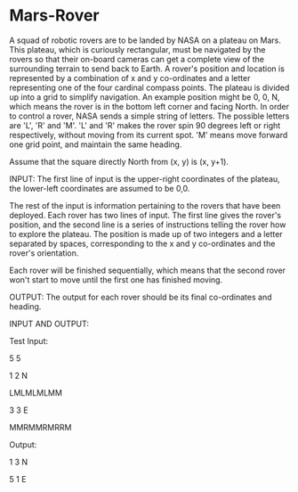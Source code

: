 # Mars-Rover

A squad of robotic rovers are to be landed by NASA on a plateau on 
Mars. This plateau, which is curiously rectangular, must be navigated 
by the rovers so that their on-board cameras can get a complete view 
of the surrounding terrain to send back to Earth. A rover's position 
and location is represented by a combination of x and y co-ordinates 
and a letter representing one of the four cardinal compass points. The 
plateau is divided up into a grid to simplify navigation. An example 
position might be 0, 0, N, which means the rover is in the bottom left 
corner and facing North. In order to control a rover, NASA sends a 
simple string of letters. The possible letters are 'L', 'R' and 'M'. 
'L' and 'R' makes the rover spin 90 degrees left or right 
respectively, without moving from its current spot. 'M' means move 
forward one grid point, and maintain the same heading. 
 
Assume that the square directly North from (x, y) is (x, y+1). 
 
INPUT: 
The first line of input is the upper-right coordinates of the plateau, 
the lower-left coordinates are assumed to be 0,0. 
 
The rest of the input is information pertaining to the rovers that 
have been deployed. Each rover has two lines of input. The first line 
gives the rover's position, and the second line is a series of 
instructions telling the rover how to explore the plateau. The 
position is made up of two integers and a letter separated by spaces, 
corresponding to the x and y co-ordinates and the rover's orientation. 
 
Each rover will be finished sequentially, which means that the second 
rover won't start to move until the first one has finished moving. 
 
OUTPUT: 
The output for each rover should be its final co-ordinates and heading. 
 
INPUT AND OUTPUT: 

Test Input: 

5 5 
 
1 2 N 
 
LMLMLMLMM 
 
3 3 E 
 
MMRMMRMRRM 
 
Output:

1 3 N

5 1 E
